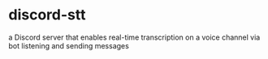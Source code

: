 # discord-stt
a Discord server that enables real-time transcription on a voice channel via bot listening and sending messages
